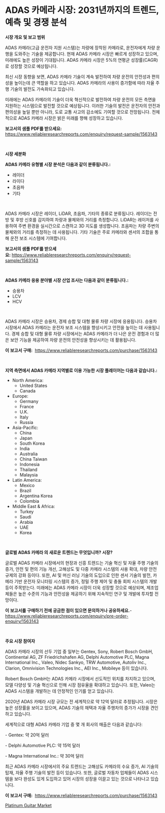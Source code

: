 <p><h1>ADAS 카메라 시장: 2031년까지의 트렌드, 예측 및 경쟁 분석</h1></p><p><strong>시장 개요 및 보고 범위</strong></p>
<p><p>ADAS 카메라(고급 운전자 지원 시스템)는 차량에 장착된 카메라로, 운전자에게 차량 운행을 도와주는 기술을 제공합니다. 현재 ADAS 카메라 시장은 빠르게 성장하고 있으며, 미래에도 높은 성장이 기대됩니다. ADAS 카메라 시장은 5%의 연평균 성장률(CAGR)로 성장할 것으로 예상됩니다. </p><p>최신 시장 동향을 보면, ADAS 카메라 기술이 계속 발전하여 차량 운전의 안전성과 편의성을 높이는데 큰 역할을 하고 있습니다. ADAS 카메라의 사용이 증가함에 따라 자율 주행 기술의 발전도 가속화되고 있습니다. </p><p>미래에는 ADAS 카메라의 기술이 더욱 혁신적으로 발전하여 차량 운전의 모든 측면을 지원하는 시스템으로 발전할 것으로 예상됩니다. 이러한 기술의 발전은 운전자의 안전과 편의성을 높일 뿐만 아니라, 도로 교통 사고의 감소에도 기여할 것으로 전망됩니다. 전체적으로 ADAS 카메라 시장은 밝은 미래를 향해 성장하고 있습니다.</p></p>
<p><strong>보고서의 샘플 PDF를 받으세요:</strong> <a href="https://www.reliableresearchreports.com/enquiry/request-sample/1563143">https://www.reliableresearchreports.com/enquiry/request-sample/1563143</a></p>
<p>&nbsp;</p>
<p><strong>시장 세분화</strong></p>
<p><strong>ADAS 카메라 유형별 시장 분석은 다음과 같이 분류됩니다.:</strong></p>
<p><ul><li>레이더</li><li>라이다</li><li>초음파</li><li>기타</li></ul></p>
<p>&nbsp;</p>
<p><p>ADAS 카메라 시장은 레이더, LiDAR, 초음파, 기타의 종류로 분류됩니다. 레이더는 전방 및 후방 신호를 감지하여 차량과 물체와의 거리를 측정합니다. LiDAR는 레이저를 사용하여 주변 환경을 실시간으로 스캔하고 3D 지도를 생성합니다. 초음파는 차량 주변의 물체와의 거리를 측정하는 데 사용됩니다. 기타 기술은 주로 카메라와 센서의 조합을 통해 운전 보조 시스템에 기여합니다.</p></p>
<p><strong>보고서의 샘플 PDF를 받으세요:</strong>&nbsp;<a href="https://www.reliableresearchreports.com/enquiry/request-sample/1563143">https://www.reliableresearchreports.com/enquiry/request-sample/1563143</a></p>
<p>&nbsp;</p>
<p><strong> ADAS 카메라 응용 분야별 시장 산업 조사는 다음과 같이 분류됩니다.:</strong></p>
<p><ul><li>승용차</li><li>LCV</li><li>HCV</li></ul></p>
<p>&nbsp;</p>
<p><p>ADAS 카메라 시장은 승용차, 경제 승합 및 대형 물류 차량 시장에 응용됩니다. 승용차 시장에서 ADAS 카메라는 운전자 보조 시스템을 향상시키고 안전을 높이는 데 사용됩니다. 경제 승합 및 대형 물류 차량 시장에서는 ADAS 카메라가 더 나은 운전 경험과 더 많은 보안 기능을 제공하여 차량 운전의 안전성을 향상시키는 데 활용됩니다.</p></p>
<p><strong>이 보고서 구매:</strong>&nbsp; <a href="https://www.reliableresearchreports.com/purchase/1563143">https://www.reliableresearchreports.com/purchase/1563143</a></p>
<p>&nbsp;</p>
<p><strong>지역 측면에서 ADAS 카메라 지역별로 이용 가능한 시장 플레이어는 다음과 같습니다.:</strong></p>
<p><ul>
    <li>
        North America:
        <ul>
            <li>United States</li>
            <li>Canada</li>
        </ul>
    </li>
    <li>
        Europe:
        <ul>
            <li>Germany</li>
            <li>France</li>
            <li>U.K.</li>
            <li>Italy</li>
            <li>Russia</li>
        </ul>
    </li>
    <li>
        Asia-Pacific:
        <ul>
            <li>China</li>
            <li>Japan</li>
            <li>South Korea</li>
            <li>India</li>
            <li>Australia</li>
            <li>China Taiwan</li>
            <li>Indonesia</li>
            <li>Thailand</li>
            <li>Malaysia</li>
        </ul>
    </li>
    <li>
        Latin America:
        <ul>
            <li>Mexico</li>
            <li>Brazil</li>
            <li>Argentina Korea</li>
            <li>Colombia</li>
        </ul>
    </li>
    <li>
        Middle East & Africa:
        <ul>
            <li>Turkey</li>
            <li>Saudi</li>
            <li>Arabia</li>
            <li>UAE</li>
            <li>Korea</li>
        </ul>
    </li>
    </ul></p>
<p>&nbsp;</p>
<p><strong>글로벌 ADAS 카메라 의 새로운 트렌드는 무엇입니까? 시장?</strong></p>
<p><p>글로벌 ADAS 카메라 시장에서의 현장과 신흥 트렌드는 기술 혁신 및 자율 주행 기술의 증가, 안전 및 편의 기능 개선, 고해상도 및 다중 카메라 시스템의 사용 확대, 차량 안전 규제의 강화 등이다. 또한, AI 및 머신 러닝 기술의 도입으로 인한 센서 기술의 발전, 카메라 기반 운전자 모니터링 시스템의 증가, 정밀 주행 제어 및 충돌 회피 시스템의 개발 등이 주목받는다. 미래에는 ADAS 카메라 시장이 더욱 성장할 것으로 예상되며, 제조업체들은 높은 수준의 기능과 안전성을 제공하기 위해 지속적인 연구 및 개발에 투자할 전망이다.</p></p>
<p><strong>이 보고서를 구매하기 전에 궁금한 점이 있으면 문의하거나 공유하세요.</strong>- <a href="https://www.reliableresearchreports.com/enquiry/pre-order-enquiry/1563143">https://www.reliableresearchreports.com/enquiry/pre-order-enquiry/1563143</a></p>
<p>&nbsp;</p>
<p><strong>주요 시장 참여자</strong></p>
<p><p>ADAS 카메라 시장의 선두 기업 중 일부는 Gentex, Sony, Robert Bosch GmbH, Continental AG, ZF Friedrichshafen AG, Delphi Automotive PLC, Magna International Inc., Valeo, Nidec Sankyo, TRW Automotive, Autoliv Inc., Clarion, Omnivision Technologies Inc., AEI Inc., Mobileye 등이 있습니다.</p><p>Robert Bosch GmbH는 ADAS 카메라 시장에서 선도적인 위치를 차지하고 있으며, 모델 다양성 및 기술 혁신으로 인해 시장 점유율을 확대하고 있습니다. 또한, Valeo는 ADAS 시스템을 개발하는 데 안정적인 인기를 얻고 있습니다.</p><p>2020년 ADAS 카메라 시장 규모는 전 세계적으로 약 12억 달러로 추정됩니다. 시장은 높은 성장률을 보이고 있으며, ADAS 기술의 채택과 자율 주행차의 증가가 시장을 견인하고 있습니다.</p><p>세계적으로 대형 ADAS 카메라 기업 중 몇 개 회사의 매출은 다음과 같습니다:</p><p>- Gentex: 약 20억 달러</p><p>- Delphi Automotive PLC: 약 15억 달러</p><p>- Magna International Inc.: 약 30억 달러</p><p>최근 ADAS 카메라 시장에서의 주요 트렌드는 고해상도 카메라의 수요 증가, AI 기술의 탑재, 자율 주행 기술의 발전 등이 있습니다. 또한, 글로벌 자동차 업체들이 ADAS 시스템을 보다 완성도 있게 도입하고 있어 시장의 성장을 이끌고 있는 것으로 나타나고 있습니다.</p></p>
<p><strong>이 보고서 구매:</strong>&nbsp;&nbsp;<a href="https://www.reliableresearchreports.com/purchase/1563143">https://www.reliableresearchreports.com/purchase/1563143</a></p>
<p><p><a href="https://github.com/ChiragRP21/Market-Research-Report-List-3/blob/main/platinum-guitar-market.md">Platinum Guitar Market</a></p></p>
